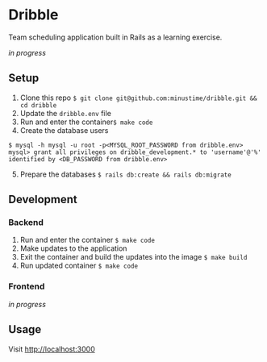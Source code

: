 # Dribble

Team scheduling application built in Rails as a learning exercise.

_in progress_

## Setup

1. Clone this repo `$ git clone git@github.com:minustime/dribble.git && cd dribble` 
2. Update the `dribble.env` file
3. Run and enter the container`$ make code` 
4. Create the database users

```
$ mysql -h mysql -u root -p<MYSQL_ROOT_PASSWORD from dribble.env>
mysql> grant all privileges on dribble_development.* to 'username'@'%' identified by <DB_PASSWORD from dribble.env> 
```
5. Prepare the databases `$ rails db:create && rails db:migrate`

## Development

### Backend

1. Run and enter the container `$ make code`
2. Make updates to the application
3. Exit the container and build the updates into the image `$ make build`
4. Run updated container `$ make code` 

### Frontend

_in progress_

## Usage

Visit [http://localhost:3000](http://localhost:3000)